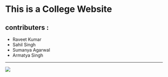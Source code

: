 # This is a College Website
## contributers :
  * Raveet Kumar
  * Sahil Singh
  * Sumanya Agarwal
  * Armatya Singh
 <hr>
<img src="https://media5.picsearch.com/is?RMoZ0gFGN4AHVF9QnSbLaJdQh0OoML9Jq4Pm9ZNpoIc&height=191">
